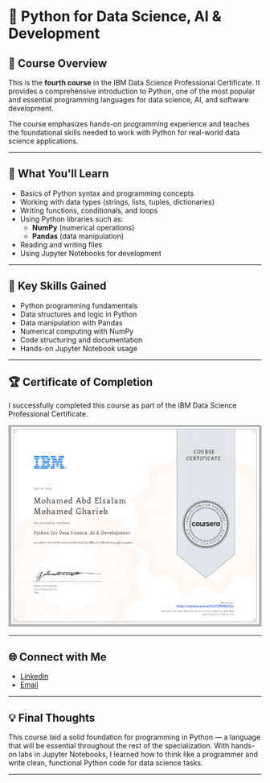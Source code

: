 # 🐍 Python for Data Science, AI & Development

## 📄 Course Overview
This is the **fourth course** in the IBM Data Science Professional Certificate. It provides a comprehensive introduction to Python, one of the most popular and essential programming languages for data science, AI, and software development.

The course emphasizes hands-on programming experience and teaches the foundational skills needed to work with Python for real-world data science applications.

---

## 🧠 What You'll Learn

- Basics of Python syntax and programming concepts
- Working with data types (strings, lists, tuples, dictionaries)
- Writing functions, conditionals, and loops
- Using Python libraries such as:
  - **NumPy** (numerical operations)
  - **Pandas** (data manipulation)
- Reading and writing files
- Using Jupyter Notebooks for development

---

## 🔑 Key Skills Gained

- Python programming fundamentals  
- Data structures and logic in Python  
- Data manipulation with Pandas  
- Numerical computing with NumPy  
- Code structuring and documentation  
- Hands-on Jupyter Notebook usage

---

## 🏆 Certificate of Completion

I successfully completed this course as part of the IBM Data Science Professional Certificate.

<p align="center">
  <a href="https://coursera.org/share/YOUR-CERTIFICATE-LINK">
    <img src="./Certificate.png" alt="Coursera Certificate - Python for Data Science, AI & Development" height="400">
  </a>
</p>

---

## 🌐 Connect with Me

- [LinkedIn](https://www.linkedin.com/in/mohamed-a-gharieb/)
- [Email](mailto:mo4u2030@gmail.com)

---

## 💡 Final Thoughts

This course laid a solid foundation for programming in Python — a language that will be essential throughout the rest of the specialization. With hands-on labs in Jupyter Notebooks, I learned how to think like a programmer and write clean, functional Python code for data science tasks.

---

